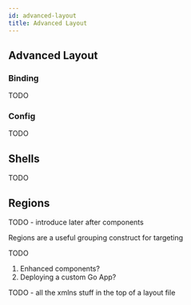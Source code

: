 ```yaml
---
id: advanced-layout
title: Advanced Layout
---
```


## Advanced Layout

### Binding

TODO

### Config

TODO

## Shells

TODO

## Regions

TODO - introduce later after components

Regions are a useful grouping construct for targeting

TODO

1. Enhanced components?
1. Deploying a custom Go App?

TODO - all the xmlns stuff in the top of a layout file
